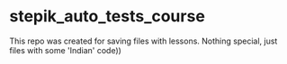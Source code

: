 # stepik_auto_tests_course
This repo was created for saving files with lessons.
Nothing special, just files with some 'Indian' code))
